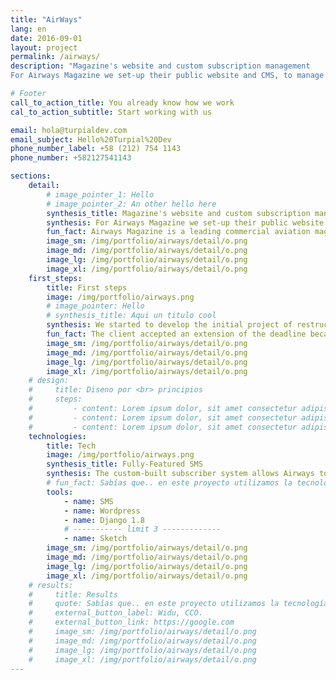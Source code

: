 ```yaml
---
title: "AirWays"
lang: en
date: 2016-09-01
layout: project
permalink: /airways/
description: "Magazine's website and custom subscription management
For Airways Magazine we set-up their public website and CMS, to manage the publication of all their stories, and a custom Fully-featured subscriber management system."

# Footer
call_to_action_title: You already know how we work
cal_to_action_subtitle: Start working with us

email: hola@turpialdev.com
email_subject: Hello%20Turpial%20Dev
phone_number_label: +58 (212) 754 1143
phone_number: +582127541143

sections:
    detail:
        # image_pointer_1: Hello
        # image_pointer_2: An other hello here
        synthesis_title: Magazine's website and custom subscription management
        synthesis: For Airways Magazine we set-up their public website and CMS, to manage the publication of all their stories, and a custom Fully-featured subscriber management system.
        fun_fact: Airways Magazine is a leading commercial aviation magazine with both a physical edition, found in over 35 countries, and a digital edition.
        image_sm: /img/portfolio/airways/detail/o.png
        image_md: /img/portfolio/airways/detail/o.png
        image_lg: /img/portfolio/airways/detail/o.png
        image_xl: /img/portfolio/airways/detail/o.png
    first_steps:
        title: First steps
        image: /img/portfolio/airways.png
        # image_pointer: Hello
        # synthesis_title: Aqui un titulo cool
        synthesis: We started to develop the initial project of restructuring of the website in december 2015 and during the progress we began to work with the client to develop a completely customized system for the management of the subscriptions to both editions of the magazine.
        fun_fact: The client accepted an extension of the deadline because of the extra work that was required by him, this including the subscription system. Our negotiations were always transparent and on point.
        image_sm: /img/portfolio/airways/detail/o.png
        image_md: /img/portfolio/airways/detail/o.png
        image_lg: /img/portfolio/airways/detail/o.png
        image_xl: /img/portfolio/airways/detail/o.png
    # design:
    #     title: Diseno por <br> principios
    #     steps:
    #         - content: Lorem ipsum dolor, sit amet consectetur adipisicing elit. Voluptatibus voluptatum nemo vel reprehenderit cumque maxime perferendis. Obcaecati delectus quia non laudantium porro, dicta quae autem nobis iusto ut harum sint!
    #         - content: Lorem ipsum dolor, sit amet consectetur adipisicing elit. Voluptatibus voluptatum nemo vel reprehenderit cumque maxime perferendis.
    #         - content: Lorem ipsum dolor, sit amet consectetur adipisicing elit. Voluptatibus voluptatum nemo vel reprehenderit cumque maxime perferendis. Obcaecati delectus quia non laudantium porro.
    technologies:
        title: Tech
        image: /img/portfolio/airways.png
        synthesis_title: Fully-Featured SMS
        synthesis: The custom-built subscriber system allows Airways to manage all subscriptions in the same place, including digital and physical subscriptions; generating reports, sales statistics and preparing the subscribers lists and printing instructions for every issue of the physical edition and much more.
        # fun_fact: Sabías que.. en este proyecto utilizamos la tecnología ‘Lorem ipsum” para tal cosa texto aqui lorem ipsum para tal cosa texto aqui lorem ipsum.
        tools:
            - name: SMS
            - name: Wordpress
            - name: Django 1.8
            # ----------- limit 3 -------------
            - name: Sketch
        image_sm: /img/portfolio/airways/detail/o.png
        image_md: /img/portfolio/airways/detail/o.png
        image_lg: /img/portfolio/airways/detail/o.png
        image_xl: /img/portfolio/airways/detail/o.png
    # results:
    #     title: Results
    #     quote: Sabías que.. en este proyecto utilizamos la tecnología ‘Lorem ipsum” para tal cosa texto aqui lorem ipsum para tal cosa texto aqui lorem ipsum.
    #     external_button_label: Widu, CCO.
    #     external_button_link: https://google.com
    #     image_sm: /img/portfolio/airways/detail/o.png
    #     image_md: /img/portfolio/airways/detail/o.png
    #     image_lg: /img/portfolio/airways/detail/o.png
    #     image_xl: /img/portfolio/airways/detail/o.png
---
```

